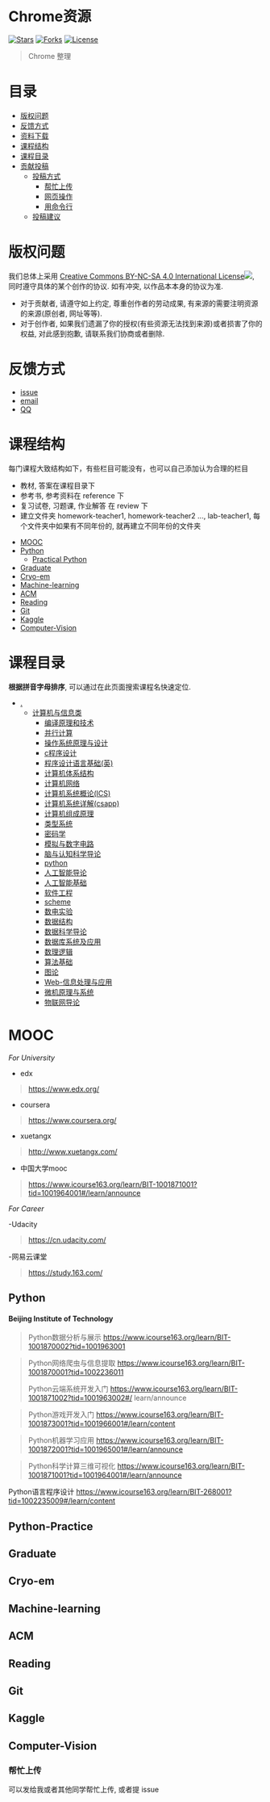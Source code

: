 # Chrome资源
[![Stars](https://img.shields.io/github/stars/cswangchen/collection.svg?label=Stars&style=social)](https://github.com/cswangchen/collection/stargazers)
[![Forks](https://img.shields.io/github/forks/cswangchen/collection.svg?label=Fork&style=social)](https://github.com/cswangchen/collection/network/members)
[![License](https://i.creativecommons.org/l/by-nc-sa/4.0/88x31.png)](http://creativecommons.org/licenses/by-nc-sa/4.0/)

>Chrome 整理


# 目录
<!-- vim-markdown-toc GFM -->

* [版权问题](#版权问题)
* [反馈方式](#反馈方式)
* [资料下载](#资料下载)
* [课程结构](#课程结构)
* [课程目录](#课程目录)
* [贡献投稿](#贡献投稿)
    * [投稿方式](#投稿方式)
        * [帮忙上传](#帮忙上传)
        * [网页操作](#网页操作)
        * [用命令行](#用命令行)
    * [投稿建议](#投稿建议)

<!-- vim-markdown-toc -->
# 版权问题
我们总体上采用 [Creative Commons BY-NC-SA 4.0 International License](http://creativecommons.org/licenses/by-nc-sa/4.0/)![](https://i.creativecommons.org/l/by-nc-sa/4.0/88x31.png), 同时遵守具体的某个创作的协议. 如有冲突, 以作品本本身的协议为准.


- 对于贡献者, 请遵守如上约定, 尊重创作者的劳动成果, 有来源的需要注明资源的来源(原创者, 网址等等).
- 对于创作者, 如果我们遗漏了你的授权(有些资源无法找到来源)或者损害了你的权益, 对此感到抱歉, 请联系我们协商或者删除.

# 反馈方式
- [issue](https://github.com/mbinary/USTC-CS-Courses-Resource/issues/new)
- <a href="mailto:&#122;barryiself@gmail.com?subject=%E5%8F%8D%E9%A6%88%E4%B8%8E%E5%BB%BA%E8%AE%AE">email</a>
- [QQ](http://wpa.qq.com/msgrd?v=3&uin=995609578&site=qq&menu=yes)



# 课程结构
每门课程大致结构如下，有些栏目可能没有，也可以自己添加认为合理的栏目

* 教材, 答案在课程目录下
* 参考书, 参考资料在 reference 下
* 复习试卷, 习题课, 作业解答 在 review 下
* 建立文件夹 homework-teacher1, homework-teacher2 ..., lab-teacher1, 每个文件夹中如果有不同年份的, 就再建立不同年份的文件夹


<!-- vim-markdown-toc GFM -->

* [MOOC](#MOOC)
* [Python](#Python)
   * [Practical Python](#Python-Practice)
* [Graduate](#Graduate)
* [Cryo-em](#Cryo-em)
* [Machine-learning](#Machine-learning)
* [ACM](#ACM)
* [Reading](#Reading)
* [Git](#Git)
* [Kaggle](#Kaggle)
* [Computer-Vision](#Computer-Vision)



<!-- vim-markdown-toc -->


# 课程目录
**根据拼音字母排序**, 可以通过在此页面搜索课程名快速定位.

* [.](.)
    * [计算机与信息类](./计算机与信息类)
        * [编译原理和技术](./计算机与信息类/编译原理和技术)
        * [并行计算](./计算机与信息类/并行计算)
        * [操作系统原理与设计](./计算机与信息类/操作系统原理与设计)
        * [c程序设计](./计算机与信息类/c程序设计)
        * [程序设计语言基础(英)](./计算机与信息类/程序设计语言基础(英))
        * [计算机体系结构](./计算机与信息类/计算机体系结构)
        * [计算机网络](./计算机与信息类/计算机网络)
        * [计算机系统概论(ICS)](./计算机与信息类/计算机系统概论(ICS))
        * [计算机系统详解(csapp)](./计算机与信息类/计算机系统详解(csapp))
        * [计算机组成原理](./计算机与信息类/计算机组成原理)
        * [类型系统](./计算机与信息类/类型系统)
        * [密码学](./计算机与信息类/密码学)
        * [模拟与数字电路](./计算机与信息类/模拟与数字电路)
        * [脑与认知科学导论](./计算机与信息类/脑与认知科学导论)
        * [python](./计算机与信息类/python)
        * [人工智能导论](./计算机与信息类/人工智能导论)
        * [人工智能基础](./计算机与信息类/人工智能基础)
        * [软件工程](./计算机与信息类/软件工程)
        * [scheme](./计算机与信息类/scheme)
        * [数电实验](./计算机与信息类/数电实验)
        * [数据结构](./计算机与信息类/数据结构)
        * [数据科学导论](./计算机与信息类/数据科学导论)
        * [数据库系统及应用](./计算机与信息类/数据库系统及应用)
        * [数理逻辑](./计算机与信息类/数理逻辑)
        * [算法基础](./计算机与信息类/算法基础)
        * [图论](./计算机与信息类/图论)
        * [Web-信息处理与应用](./计算机与信息类/Web-信息处理与应用)
        * [微机原理与系统](./计算机与信息类/微机原理与系统)
        * [物联网导论](./计算机与信息类/物联网导论)





# MOOC

*For University*

- edx
> https://www.edx.org/




-  coursera
> https://www.coursera.org/



- xuetangx
>  http://www.xuetangx.com/ 

- 中国大学mooc
> https://www.icourse163.org/learn/BIT-1001871001?tid=1001964001#/learn/announce

*For Career*

-Udacity


> https://cn.udacity.com/

-网易云课堂
> https://study.163.com/


## Python

#### Beijing Institute of Technology
> Python数据分析与展示 https://www.icourse163.org/learn/BIT-1001870002?tid=1001963001

> Python网络爬虫与信息提取 https://www.icourse163.org/learn/BIT-1001870001?tid=1002236011
> 
>Python云端系统开发入门 https://www.icourse163.org/learn/BIT-1001871002?tid=1001963002#/
learn/announce

> Python游戏开发入门
https://www.icourse163.org/learn/BIT-1001873001?tid=1001966001#/learn/content


> Python机器学习应用
https://www.icourse163.org/learn/BIT-1001872001?tid=1001965001#/learn/announce



> Python科学计算三维可视化 https://www.icourse163.org/learn/BIT-1001871001?tid=1001964001#/learn/announce
> 
Python语言程序设计 https://www.icourse163.org/learn/BIT-268001?tid=1002235009#/learn/content


















## Python-Practice
## Graduate
## Cryo-em
## Machine-learning
## ACM
## Reading
## Git
## Kaggle
## Computer-Vision
### 帮忙上传
可以发给我或者其他同学帮忙上传, 或者提 issue

